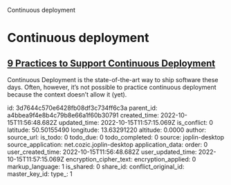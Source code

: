 Continuous deployment

# Continuous deployment

## [**9 Practices to Support Continuous Deployment**](https://reflectoring.io/blog/2022/2022-10-10-continuous-deployment-practices/)
Continuous Deployment is the state-of-the-art way to ship software these days. Often, however, it’s not possible to practice continuous deployment because the context doesn’t allow it (yet).

id: 3d7644c570e6428fb08df3c734ff6c3a
parent_id: a4bbea9f4e8b4c79b8e66a1f60b30791
created_time: 2022-10-15T11:56:48.682Z
updated_time: 2022-10-15T11:57:15.069Z
is_conflict: 0
latitude: 50.50155490
longitude: 13.63291220
altitude: 0.0000
author: 
source_url: 
is_todo: 0
todo_due: 0
todo_completed: 0
source: joplin-desktop
source_application: net.cozic.joplin-desktop
application_data: 
order: 0
user_created_time: 2022-10-15T11:56:48.682Z
user_updated_time: 2022-10-15T11:57:15.069Z
encryption_cipher_text: 
encryption_applied: 0
markup_language: 1
is_shared: 0
share_id: 
conflict_original_id: 
master_key_id: 
type_: 1